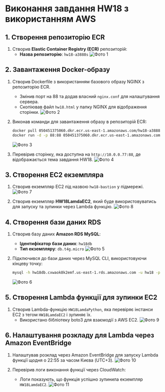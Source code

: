 # Виконання завдання HW18 з використанням AWS

## 1. Створення репозиторію ECR
1. Створив **Elastic Container Registry (ECR)** репозиторій:
   - **Назва репозиторію**: `hw18-a3888s`
   ![Фото 1](https://gitlab.com/my_dan.it/my_danit_lesson/-/raw/main/0_DZ/HW-18/screens/1.png?ref_type=heads)

## 2. Завантаження Docker-образу
1. Створив Dockerfile з використанням базового образу NGINX з репозиторію ECR.
   - Змінив порт на 88 та додав власний `nginx.conf` для налаштування сервера.
   - Скопіював файл `hw18.html` у папку NGINX для відображення сторінки.
   ![Фото 2](https://gitlab.com/my_dan.it/my_danit_lesson/-/raw/main/0_DZ/HW-18/screens/2.png?ref_type=heads)
   
2. Виконав команди для завантаження образу в репозиторій ECR:
   ```bash
   docker pull 050451375060.dkr.ecr.us-east-1.amazonaws.com/hw18-a3888s:latest
   docker run -d -p 88:88 050451375060.dkr.ecr.us-east-1.amazonaws.com/hw18-a3888s:latest
   ```
   ![Фото 3](https://gitlab.com/my_dan.it/my_danit_lesson/-/raw/main/0_DZ/HW-18/screens/3.png?ref_type=heads)

3. Перевірив сторінку, яка доступна на `http://10.0.0.77:88`, де відображається тема завдання HW18.
   ![Фото 4](https://gitlab.com/my_dan.it/my_danit_lesson/-/raw/main/0_DZ/HW-18/screens/4.png?ref_type=heads)

## 3. Створення EC2 екземпляра
1. Створив екземпляр EC2 під назвою `hw18-bastion` у підмережі.
   ![Фото 7](https://gitlab.com/my_dan.it/my_danit_lesson/-/raw/main/0_DZ/HW-18/screens/6.png?ref_type=heads)
   
2. Створив екземпляр **HW18LamdaEC2**, який буде використовуватись для запуску та зупинки через Lambda функцію.
   ![Фото 8](https://gitlab.com/my_dan.it/my_danit_lesson/-/raw/main/0_DZ/HW-18/screens/8.png?ref_type=heads)

## 4. Створення бази даних RDS
1. Створив базу даних **Amazon RDS MySQL**:
   - **Ідентифікатор бази даних**: `hw18db`
   - **Тип екземпляру**: `db.t4g.micro`
   ![Фото 5](https://gitlab.com/my_dan.it/my_danit_lesson/-/raw/main/0_DZ/HW-18/screens/5.png?ref_type=heads)
   
2. Підключився до бази даних через MySQL CLI, використовуючи кінцеву точку:
   ```bash
   mysql -h hw18db.cxwaok8k2emf.us-east-1.rds.amazonaws.com -u hw18 -p
   ```
   ![Фото 6](https://gitlab.com/my_dan.it/my_danit_lesson/-/raw/main/0_DZ/HW-18/screens/7.png?ref_type=heads)

## 5. Створення Lambda функції для зупинки EC2
1. Створив Lambda-функцію `HW18LamdaPython`, яка перевіряє інстанси EC2 з тегом `HW18LamdaEC2` і зупиняє їх.
   - Використано бібліотеку boto3 для взаємодії з AWS EC2.
   ![Фото 9](https://gitlab.com/my_dan.it/my_danit_lesson/-/raw/main/0_DZ/HW-18/screens/9.png?ref_type=heads)

## 6. Налаштування розкладу для Lambda через Amazon EventBridge
1. Налаштував розклад через Amazon EventBridge для запуску Lambda функції щодня о 22:55 за часом Києва (UTC+3).
   ![Фото 10](https://gitlab.com/my_dan.it/my_danit_lesson/-/raw/main/0_DZ/HW-18/screens/10.png?ref_type=heads)

2. Перевірив логи виконання функції через CloudWatch:
   - Логи показують, що функція успішно зупинила екземпляр `HW18LamdaEC2`.
   ![Фото 11](https://gitlab.com/my_dan.it/my_danit_lesson/-/raw/main/0_DZ/HW-18/screens/11.png?ref_type=heads)